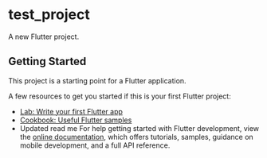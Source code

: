 # test_project

A new Flutter project.

## Getting Started

This project is a starting point for a Flutter application.

A few resources to get you started if this is your first Flutter project:

- [Lab: Write your first Flutter app](https://docs.flutter.dev/get-started/codelab)
- [Cookbook: Useful Flutter samples](https://docs.flutter.dev/cookbook)
- Updated read me
For help getting started with Flutter development, view the
[online documentation](https://docs.flutter.dev/), which offers tutorials,
samples, guidance on mobile development, and a full API reference.
